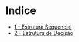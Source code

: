 # Indice

* [1 - Estrutura Sequencial](https://github.com/Kauan-Santos/Lista-de-exercicios-Python/tree/main/Lista-de-Exercicios-Python-Brasil/1-Estrutura-Sequencial)  
* [2 - Estrutura de Decisão](https://github.com/Kauan-Santos/Lista-de-exercicios-Python/tree/main/Lista-de-Exercicios-Python-Brasil/2-Estrutura-de-Decisao)  